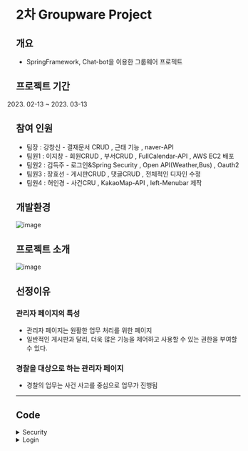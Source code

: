 # 2차 Groupware Project
 
##  개요
- SpringFramework, Chat-bot을 이용한 그룹웨어 프로젝트


##  프로젝트 기간
   2023. 02-13 ~ 2023. 03-13

##  참여 인원
- 팀장 : 강창신 - 결재문서 CRUD , 근태 기능 , naver-API
- 팀원1 : 이지창 - 회원CRUD , 부서CRUD , FullCalendar-API , AWS EC2 배포
- 팀원2 : 김득주 - 로그인&Spring Security , Open API(Weather,Bus) , Oauth2
- 팀원3 : 장효선 - 게시판CRUD , 댓글CRUD , 전체적인 디자인 수정
- 팀원4 : 허인경 - 사건CRU , KakaoMap-API , left-Menubar 제작

## 개발환경
![image](https://user-images.githubusercontent.com/106312692/233287521-0a67e2a4-5419-463b-b516-f081c55e1711.png)

## 프로젝트 소개
![image](https://user-images.githubusercontent.com/106312692/233547998-11e082cc-f46f-4857-9402-db190f93ae02.png)

## 선정이유

### 관리자 페이지의 특성

- 관리자 페이지는 원활한 업무 처리를 위한 페이지
- 일반적인 게시판과 달리, 더욱 많은 기능을 제어하고 사용할 수 있는 권한을 부여할 수 있다.

### 경찰을 대상으로 하는 관리자 페이지
- 경찰의 업무는 사건 사고를 중심으로 업무가 진행됨

<hr>

## Code

<details>
<summary>Security</summary>
 
 ### WebSecurity
 
```
 @Bean
    public SecurityFilterChain fileChain(HttpSecurity http) throws Exception{
        http.csrf().disable(); //페이지보안설정 Exception 예외처리
        http.userDetailsService(userDetailSecurity);
        http.sessionManagement()
                .sessionCreationPolicy(SessionCreationPolicy.IF_REQUIRED);
        //권한
        http.authorizeHttpRequests()
                .antMatchers("/login").permitAll()
                .antMatchers("/police/**","/event/**","/index").authenticated()
                .antMatchers("/index","/police/**","/event/**").hasAnyRole("ADMIN","MEMBER")
                .antMatchers("/admin/**").hasRole("ADMIN");
        http.formLogin()
                .loginPage("/login")
                .loginProcessingUrl("/login")
                .usernameParameter("email")
                .passwordParameter("password")
                .defaultSuccessUrl("/index")
                .failureHandler(customFailHandler)
                .and()
                .oauth2Login()
                .loginPage("/login")
                .and()
                .logout()
                .logoutRequestMatcher(new AntPathRequestMatcher("/logout"))
                .logoutSuccessUrl("/");
        return http.build();
    }
}
```
 
### UserDetailSecurity
 
```
@Override           //loadUserByUsername메서드는 "이런 정보가 들어왔는데 얘 혹시 회원이야?" 라고 묻는 메서드이다.
    public UserDetails loadUserByUsername(String email) throws UsernameNotFoundException {
        Optional<PoliceEntity> police = policeRepository.findByEmail(email);

        if (!police.isPresent()){
            throw new UsernameNotFoundException("사용자가 없습니다.");
    }
        PoliceEntity policeEntity=police.get();
        return User.builder()    //스프링관리자 User 역할을 빌더로 간단하게만듬
                .username(policeEntity.getEmail())
                .password(policeEntity.getPassword())
                .roles(policeEntity.getRole().toString())
                .build();
}
    @Bean  // 비밀번호 암호화
    public PasswordEncoder passwordEncoder(){
        return new BCryptPasswordEncoder();
    }
}
```
</details>
 
  <details><summary>Login</summary><blockquote>
  
   
   
   
  <details><summary>Login Main</summary><blockquote>
  
 <details><summary>Controller</summary><blockquote>
  
 ```
@GetMapping({"/",""})
    public String basic(){
        return "login/login";
    }
 ```
  </blockquote></details>

<details><summary>Login Fail</summary><blockquote>
  
<details><summary>CustomAuthFailureHandler</summary><blockquote>
  
```
      @Override
    public void onAuthenticationFailure(HttpServletRequest request, HttpServletResponse response,
                                        AuthenticationException exception) throws IOException, ServletException {
        String errorMessage;
        if (exception instanceof BadCredentialsException){
            errorMessage ="아이디 또는 비밀번호가 맞지 않습니다. 다시 확인해주세요.";
        }else if (exception instanceof InternalAuthenticationServiceException) {
            errorMessage = "내부적으로 발생한 시스템 문제로 인해 요청을 처리할 수없습니다 관리자에게 문의해주세요.";
        }else if (exception instanceof UsernameNotFoundException) {
            errorMessage = "계정이 존재하지 않습니다. 회원가입 진행 후 로그인 해주세요.";
        }else if (exception instanceof AuthenticationCredentialsNotFoundException) {
            errorMessage = "인증 요청이 거부되었습니다. 관리자에게 문의하세요.";
        }else{
            errorMessage="알 수 없는 이유로 로그인에 실패하였습니다 관리자에게 문의하세요";
        }
        errorMessage = URLEncoder.encode(errorMessage, "UTF-8");
        setDefaultFailureUrl("/login?error=true&exception="+errorMessage);
        super.onAuthenticationFailure(request, response, exception);
    }
}
```
</blockquote></details>
     
<details><summary>Controller</summary><blockquote>
  
```
@GetMapping("/login")         //로그인 오류
    public String login(@RequestParam(value = "error" ,required = false ) String error,
                        @RequestParam(value = "exception" ,required = false)String exception,
                        Model model) {
        model.addAttribute("error",error);
        model.addAttribute("exception",exception);
        return "login/login";
    }
```
</blockquote></details>
</blockquote></details>

<details><summary>View</summary><blockquote>

<details><summary>Html</summary><blockquote>

 ```
 <body>
  <div class="login-container">
    <div class="login">
      <div class="header-home">
           <a href="#"><img th:src="@{/img/logo.png}" alt=""></a>
      </div>
      <div class="login-content">
        <form th:action="@{/login}" method="post" id="loginForm">
          <ul>
            <li><input type="text" name="email" id="email" placeholder="아이디"></li>
            <li><input type="password" name="password" id="password" placeholder="비밀번호"></li>
          </ul>
          <span th:if="error"><p id="valid" style="color:#ffffff; font-size:12px;" th:text="${exception}"></p></span>
          <div class="button">
            <button class="btn" type="submit">
              <span>로그인</span>
            </button>
          </div>
        </form>
      </div>
      <ul class="login-list">
          <li><a target="_blank" href="/idSearch">아이디찾기</a></li>
          <li><p class="before"></p><a target="_blank" href="/pwSearch">비밀번호찾기</a></li>
      </ul>
      <div class="oauth">
        <a th:href="@{/oauth2/authorization/google}"><img th:src="@{/img/google.png}"></a>
        <a th:href="@{/oauth2/authorization/naver}"><img th:src="@{/img/naver1.png}"></a>
        <a th:href="@{/oauth2/authorization/kakao}"><img th:src="@{/img/kakao.jpg}"></a>
      </div>
    </div>
  </div>
</body>
 ```
</blockquote></details>
 
 ![image](https://user-images.githubusercontent.com/106312692/233552605-7dbb340c-cbb9-47c5-9752-a18628743e9c.png)
</blockquote></details>
</blockquote></details>
   
<details><summary>Oauth2</summary><blockquote>

 <details><summary>Yml</summary><blockquote>

```
spring:
  security:
    oauth2.client:
      registration:
        google:
          clientId:  #본인꺼등록
          clientSecret:    #본인꺼등록
          scope: email,profile

          # 네이버는 Spring Security를 공식 지원하지 않기 때문에 Provider 값들을 수동으로 입력한다.
        naver:
          client-id:  #본인꺼등록
          client-secret:   #본인꺼등록
          redirect-uri: "http://localhost:8099/login/oauth2/code/naver"
          authorization-grant-type: authorization_code
          scope:
            - email
            - nickname
          client-name: Naver
        kakao:
          client-id:  #본인꺼등록
          redirect-uri: "http://localhost:8099/login/oauth2/code/kakao"
          client-authentication-method: POST
          authorization-grant-type: authorization_code
          scope: profile_nickname, account_email #동의 항목
          client-name: Kakao

  #이렇게 꼭 써야한다
      provider:
        naver:
          authorization-uri: https://nid.naver.com/oauth2.0/authorize
          token-uri: https://nid.naver.com/oauth2.0/token
          user-info-uri: https://openapi.naver.com/v1/nid/me
          user-name-attribute: response
  
        kakao:
          authorization-uri: https://kauth.kakao.com/oauth/authorize
          token-uri: https://kauth.kakao.com/oauth/token
          user-info-uri: https://kapi.kakao.com/v2/user/me
          user-name-attribute: id
```
</blockquote></details>
 
 <details><summary>View</summary><blockquote>
  
![image](https://user-images.githubusercontent.com/106312692/233553818-c7ed352c-f34b-4e8b-9fc9-8b1e93706822.png)

</blockquote></details>
</blockquote></details>
   
<details><summary>Email찾기 & Password찾기(SMTP 이용하여 Mail로 임시비밀번호받기)</summary><blockquote>

<details><summary>Email 찾기</summary><blockquote>

 <details><summary>Controller</summary><blockquote>

```
@GetMapping("/idSearch")
    public String idsearch(){
        return "login/idSearch";
    }
    @PostMapping("/idSearch")
    public String policenumber(@RequestParam int policeNumber,
                               Model model){
        PoliceDto policeDto=policeLoginService.policeid(policeNumber);
        model.addAttribute("teamDto",policeDto);
        if(policeDto==null){
            return "login/error";
        }else {
            System.out.println("조회성공");
            return "login/idSearch1";
        }
    }
```
</blockquote></details>

<details><summary>Service</summary><blockquote>

```
public PoliceDto policeid(int policeNumber) {
        Optional<PoliceEntity> policeEntity = policeRepository.findByPoliceNumber(policeNumber);
        if (!policeEntity.isPresent()) {
            return null;
        }
        PoliceDto teamDto = PoliceDto.teamDtoid(policeEntity.get());
        return teamDto;
    }
```
</blockquote></details>
 
 <details><summary>View</summary><blockquote>
  
  <details><summary>Html</summary><blockquote>

### 사원번호 입력 후 DB에 존재하면 불러오기 html
```
<body>
  <div class="login-container">
    <div class="login">
      <div class="header-home">
         <a href="#"><img th:src="@{/img/logo.png}" alt=""></h1></a>
      </div>
      <div class="login-content">
        <form th:action="@{/idSearch}" method="post" id="idSearch">
          <ul><li><input type="number" name="policeNumber" id="policeNumber" placeholder="사원번호입력"></li></ul>
          <div class="button">
            <button class="btn" type="submit"><span>찾기</span></button>
          </div>
        </form>
      </div>
      <ul class="login-list">
        <li><p class="before"></p><a target="_blank" href="/pwSearch">비밀번호찾기</a></li>
      </ul>
    </div>
  </div>
</body>
```
   
### 사원번호로 호출한 아이디 View Html
   
```
<body>
  <div class="login-container">
    <div class="login">
      <div class="header-home">
         <a href="#"><img th:src="@{/img/logo.png}" alt=""></h1></a>
      </div>
      <div class="login-content">
        <ul><li><input type="text" name="email" id="email" th:value="${teamDto.email}" readonly></li></ul>
        <ul><li><input type="number" name="policeNumber" id="policeNumber"  th:value="${teamDto.policeNumber}" readonly></li></ul>
      </div>
      <ul class="login-list"><li><p class="before"></p><a target="_blank" href="/pwSearch">비밀번호찾기</a></li></ul>
    </div>
  </div>
</body>
```
</blockquote></details>
 
 ### 사원번호 입력 후 DB에 존재하면 불러오기 
![image](https://user-images.githubusercontent.com/106312692/233556321-681dc642-397c-4438-8411-1344fe9dcb23.png)

 ### 불러오기완료
 ![image](https://user-images.githubusercontent.com/106312692/233556641-e26aad54-8bc1-4ae6-8ef2-1338c8a0f6f7.png)

</blockquote></details>
</blockquote></details>

 <details><summary>비밀번호찾기(SMTP이용하여 Mail로 임시 비밀번호 받기)</summary><blockquote>

  <details><summary>Controller</summary><blockquote>

   ### Password Search
```
   @GetMapping("/pwSearch")
    public String pwsearchapi(){
        return "login/smtppwSearch";
    }
```
   
### SMTP
   
```
  @PostMapping("/smtppwSearch")
    public ResponseDto<?> find(@RequestBody PoliceDto dto) {
        if(!policeRepository.existsByPoliceNumber(dto.getPoliceNumber()) || !Pattern.matches("^[a-zA-Z0-9+-\\_.]+@[a-zA-Z0-9-]+\\.[a-zA-Z0-9-.]+$", dto.getEmail())) {
            Map<String, String> validResult = new HashMap<>();
            if(!policeRepository.existsByPoliceNumber(dto.getPoliceNumber())) {
                validResult.put("policeNumber", "존재하지 않는 사원번호입니다.");
            }
            if(!Pattern.matches("^[a-zA-Z0-9+-\\_.]+@[a-zA-Z0-9-]+\\.[a-zA-Z0-9-.]+$", dto.getEmail())) {
                validResult.put("email", "올바르지 않은 이메일 형식입니다.");
            }
            return new ResponseDto<>(HttpStatus.BAD_REQUEST.value(), validResult);
        }
        PoliceLoginService.sendTmpPwd(dto);
        return new ResponseDto<Integer>(HttpStatus.OK.value(), 1);
    }
}
```
</blockquote></details>

<details><summary>Service</summary><blockquote>

```
//SMTP 메일로 임시비밀번호 받기
    @Value("${spring.mail.username}")
    private String sendFrom;
    private final JavaMailSender javaMailSender;
    private final BCryptPasswordEncoder encoder;
    @Transactional
    public void sendTmpPwd(PoliceDto dto) {    //임시비밀번호
        char[] charSet = new char[] { '0', '1', '2', '3', '4', '5', '6', '7', '8', '9', 'A', 'B', 'C', 'D', 'E', 'F',
                'G', 'H', 'I', 'J', 'K', 'L', 'M', 'N', 'O', 'P', 'Q', 'R', 'S', 'T', 'U', 'V', 'W', 'X', 'Y', 'Z' };
        String tmpPwd = "";
        // 문자 배열 길이의 값을 랜덤으로 10개를 뽑아 구문을 작성함
        int idx = 0;
        for (int i = 0; i < 10; i++) {
            idx = (int) (charSet.length * Math.random());
            tmpPwd += charSet[idx];
        }
        try {
            SimpleMailMessage message = new SimpleMailMessage();
            message.setTo(dto.getEmail());
            message.setFrom(sendFrom);
            message.setSubject("1석2조 임시 비밀번호 안내 이메일입니다.");
            message.setText("안녕하세요.\n"
                    + "1석2조 임시비밀번호 안내 관련 이메일 입니다.\n"
                    + "임시 비밀번호를 발급하오니 사이트에 접속하셔서 로그인 하신 후\n"
                    + "반드시 비밀번호를 변경해주시기 바랍니다.\n\n"
                    + "임시 비밀번호 : " + tmpPwd);
            javaMailSender.send(message);
        } catch (MailParseException e) {
            e.printStackTrace();
        } catch (MailAuthenticationException e) {
            e.printStackTrace();
        } catch (MailSendException e) {
            e.printStackTrace();
        } catch (MailException e) {
            e.printStackTrace();
        }
        PoliceEntity user = policeRepository.findByPoliceNumber(dto.getPoliceNumber()).orElseThrow(() -> {
            return new IllegalArgumentException("임시 비밀번호 변경 실패: 사용자 사원번호를 찾을 수 없습니다.");
        });
        user.setPassword(encoder.encode(tmpPwd));
    }

```
</blockquote></details>
  
<details><summary>View</summary><blockquote>

<details><summary>Html</summary><blockquote>

```
<body>
  <div class="login-container">
    <div class="login">
      <div class="header-home">
         <a href="#"><img th:src="@{/img/logo.png}" alt=""></h1></a>
      </div>
      <div class="login-content">
          <ul>
            <li><label for="email"></label><input type="text" id="email" name="email" placeholder="이메일입력"></li>
          </ul>
          <ul>
            <li><label for="policeNumber"></label><input type="number" id="policeNumber" name="policeNumber" placeholder="사원번호입력"></li>
          </ul>
          <div class="button">
            <button class="btn" type="button" id="btn-find"><span>찾기</span></button>
          </div>
      </div>
      <ul class="login-list"><li><a target="_blank" href="/idSearch">아이디찾기</a></li></ul>
    </div>
  </div>
</body>
```
</blockquote></details>

<details><summary>Js(ajax)</summary><blockquote>

```
let index_user = {
	init: function() {
		$("#btn-find").on("click", () => {
			this.find();
		});
	},
	find: function() {
		LoadingWithMask();
		let data = {
		
			policeNumber: $("#policeNumber").val(),
			email: $("#email").val()	
		};
		
		$.ajax({
			type: "POST",
			url: "/smtppwSearch",
			data: JSON.stringify(data),
			contentType: "application/json; charset=utf-8"
		}).done(function(resp) {
			if (resp.status == 400) {
				if (resp.data.hasOwnProperty('email')) {
					$('#email').text(resp.data.valid_email);
					$('#email').focus();
				} else {
					$('#email').text('');
				}
				
				if (resp.data.hasOwnProperty('policeNumber')) {
					$('#policeNumber').text(resp.data.valid_username);
					$('#policeNumber').focus();
				} else {
					$('#policeNumber').text('');
				}
				
				closeLoadingWithMask();
			} else {				
				alert("임시 비밀번호가 발송되었습니다.");
				location.href = "/login";
			}
		}).fail(function(error) {
			console.log(error);
		});
	}
}
index_user.init();

function LoadingWithMask() {
    //화면의 높이와 너비를 구합니다.
    var maskHeight = $(document).height();
    var maskWidth  = window.document.body.clientWidth;

    //화면에 출력할 마스크를 설정해줍니다.
    var mask    = "<div id='mask' style='position:absolute; z-index:9000; background-color:#000000; display:none; left:0; top:0;'></div>";
    var spinner = "<div id='spinner' style='position: absolute; top: 45%; left: 50%; margin: -16px 0 0 -16px; display: none; color: #4dff93;' class='spinner-border'></div>";

    //화면에 레이어 추가
    $('body')
        .append(mask)

    //마스크의 높이와 너비를 화면 것으로 만들어 전체 화면을 채웁니다.
    $('#mask').css({
            'width' : maskWidth,
            'height': maskHeight,
            'opacity' : '0.3'
    });

    //마스크 표시
    $('#mask').show();

    //로딩중 이미지 표시
    $('body').append(spinner);
    $('#spinner').show();
}
function closeLoadingWithMask() {
	$('#mask, #spinner').hide();
	$('#mask, #spinner').empty();
}
```
</blockquote></details>

### Email과 사원번호 입력
![image](https://user-images.githubusercontent.com/106312692/233560742-a04cd763-1613-41dd-8e20-c0f695e4d416.png)

### 전송성공
![image](https://user-images.githubusercontent.com/106312692/233561027-7b2660b3-a2f3-4a62-a2e7-d29a661a41c0.png)

### 임시 비밀번호 발급 완료
![image](https://user-images.githubusercontent.com/106312692/233561390-71fddaee-0eb1-49e2-ab5b-2d02c365e515.png)

</blockquote></details>

</blockquote></details>
 
</blockquote></details>
   
   
   
   
   
   
   
</blockquote></details>

